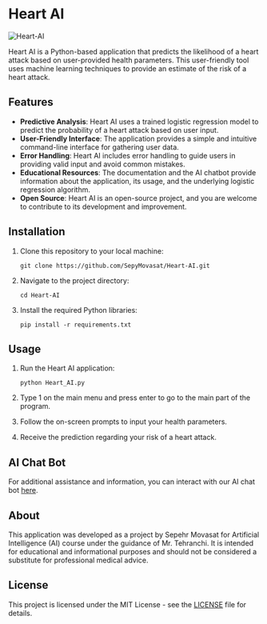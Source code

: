 # Heart AI
![Heart-AI](https://github.com/SepyMovasat/Heart-AI/assets/81220038/219faff0-3ccf-457b-9b62-66e19ef6cc48)

Heart AI is a Python-based application that predicts the likelihood of a heart attack based on user-provided health parameters. This user-friendly tool uses machine learning techniques to provide an estimate of the risk of a heart attack.

## Features

- **Predictive Analysis**: Heart AI uses a trained logistic regression model to predict the probability of a heart attack based on user input.
- **User-Friendly Interface**: The application provides a simple and intuitive command-line interface for gathering user data.
- **Error Handling**: Heart AI includes error handling to guide users in providing valid input and avoid common mistakes.
- **Educational Resources**: The documentation and the AI chatbot provide information about the application, its usage, and the underlying logistic regression algorithm.
- **Open Source**: Heart AI is an open-source project, and you are welcome to contribute to its development and improvement.

## Installation

1. Clone this repository to your local machine:

   ```
   git clone https://github.com/SepyMovasat/Heart-AI.git
   ```
2. Navigate to the project directory:

   ```
   cd Heart-AI
   ```
3. Install the required Python libraries:

   ```
   pip install -r requirements.txt
   ```

## Usage

1. Run the Heart AI application:
   ```
   python Heart_AI.py
   ```
2. Type 1 on the main menu and press enter to go to the main part of the program.
   
3. Follow the on-screen prompts to input your health parameters.

4. Receive the prediction regarding your risk of a heart attack.

## AI Chat Bot

For additional assistance and information, you can interact with our AI chat bot [here](https://www.chatbase.co/chatbot-iframe/fZmiatD_KEt158hzBMoSD).

## About
This application was developed as a project by Sepehr Movasat for Artificial Intelligence (AI) course under the guidance of Mr. Tehranchi. It is intended for educational and informational purposes and should not be considered a substitute for professional medical advice.
   
## License
This project is licensed under the MIT License - see the [LICENSE](https://github.com/SepyMovasat/Heart-AI/blob/master/LICENSE) file for details.
